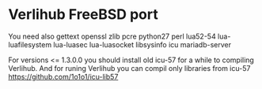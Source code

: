 # Verlihub FreeBSD port

You need also gettext openssl zlib pcre python27 perl lua52-54 lua-luafilesystem lua-luasec lua-luasocket libsysinfo icu mariadb-server 

For versions <= 1.3.0.0 you should install old icu-57 for a while to compiling Verlihub.
And for runing Verlihub you can compil only libraries from icu-57 https://github.com/1o1o1/icu-lib57
